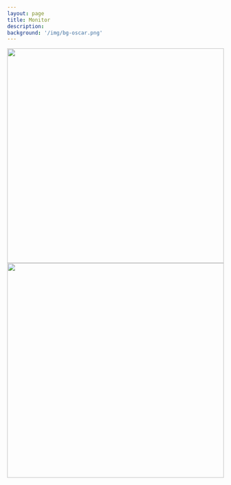 ```yaml
---
layout: page
title: Monitor
description: 
background: '/img/bg-oscar.png'
---
```


<img src="http://admin:4542rubis@192.168.0.120:80/ISAPI/Streaming/channels/102/httpPreview/" width="100%"  height="500px">
<img src="http://192.168.0.122:80/ISAPI/Streaming/channels/102/httpPreview/" width="100%"  height="500px">

<!-- C310 streams MJPEG
<img src="http://[PUT IP ADDRESS / LOG-IN INFO HERE]?action=stream" width="100%"  height="500px">     -->   